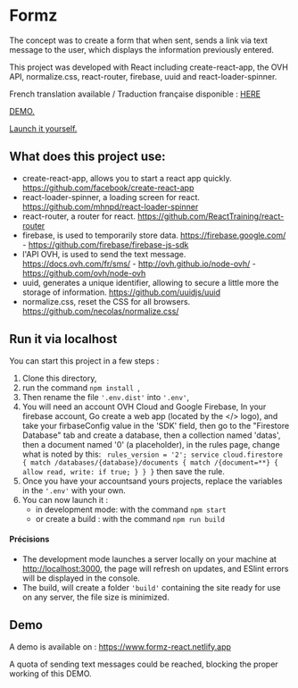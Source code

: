 # Formz
The concept was to create a form that when sent, sends a link via text message to the user, which displays the information previously entered.

This project was developed with React including create-react-app, the OVH API, normalize.css, react-router, firebase, uuid and react-loader-spinner.

French translation available / Traduction française disponible : [HERE](./README/README-Fr.md)

[DEMO.](#demo)

[Launch it yourself.](#run-it-via-localhost)

## What does this project use:
- create-react-app, allows you to start a react app quickly. https://github.com/facebook/create-react-app
- react-loader-spinner, a loading screen for react. https://github.com/mhnpd/react-loader-spinner
- react-router, a router for react. https://github.com/ReactTraining/react-router
- firebase, is used to temporarily store data. https://firebase.google.com/ - https://github.com/firebase/firebase-js-sdk
- l'API OVH, is used to send the text message. https://docs.ovh.com/fr/sms/ - http://ovh.github.io/node-ovh/ - https://github.com/ovh/node-ovh
- uuid, generates a unique identifier, allowing to secure a little more the storage of information. https://github.com/uuidjs/uuid
- normalize.css, reset the CSS for all browsers. https://github.com/necolas/normalize.css/

## Run it via localhost
You can start this project in a few steps :
1. Clone this directory,
2. run the command ```npm install ```,
3. Then rename the file ```'.env.dist'``` into ```'.env'```,
4. You will need an account OVH Cloud and Google Firebase,
In your firebase account,
Go create a web app (located by the </> logo), and take your firbaseConfig value in the 'SDK' field,
then go to the "Firestore Database" tab and create a database, then a collection named 'datas', then a document named '0' (a placeholder), in the rules page, change what is noted by this: ```  rules_version = '2';
                                                                                                                     service cloud.firestore {
                                                                                                                     match /databases/{database}/documents {
                                                                                                                        match /{document=**} {
                                                                                                                            allow read, write: if true;
                                                                                                                            }
                                                                                                                        }
                                                                                                                     } ``` 
then save the rule.
5. Once you have your accountsand yours projects, replace the variables in the ```'.env'``` with your own.
6. You can now launch it :
    - in development mode: with the command ```npm start ```
    - or create a build : with the command ```npm run build ```
#### Précisions
- The development mode launches a server locally on your machine at [http://localhost:3000](http://localhost:3000), the page will refresh on updates, and ESlint errors will be displayed in the console.
- The build, will create a folder ```'build'``` containing the site ready for use on any server, the file size is minimized.

## Demo

A demo is available on : https://www.formz-react.netlify.app

A quota of sending text messages could be reached, blocking the proper working of this DEMO.
